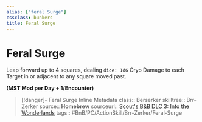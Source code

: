 ```yaml
---
alias: ["feral Surge"]
cssclass: bunkers
title: Feral Surge
---
```


# Feral Surge

Leap forward up to 4 squares, dealing `dice: 1d6` Cryo Damage to each Target in or adjacent to any square moved past.

**(MST Mod per Day + 1/Encounter)**

>[!danger]- Feral Surge Inline Metadata
> class:: Berserker
> skilltree:: Brr-Zerker
> source:: **Homebrew**
> sourceurl:: [Scout's B&B DLC 3: Into the Wonderlands](https://docs.google.com/document/d/1MLOgrWwcLNTnP9PuXrKiLImy7SUh4hXO8arVUAlmdp0/edit)
> tags:: #BnB/PC/ActionSkill/Brr-Zerker/Feral-Surge